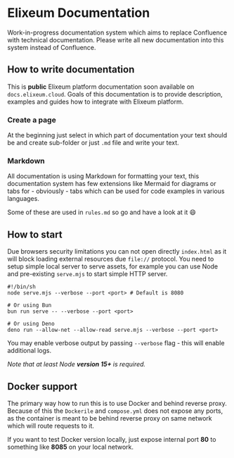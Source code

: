 # Elixeum Documentation

Work-in-progress documentation system which aims to replace Confluence with technical documentation.
Please write all new documentation into this system instead of Confluence.

## How to write documentation

This is **public** Elixeum platform documentation soon available on `docs.elixeum.cloud`.
Goals of this documentation is to provide description, examples and guides how to integrate with Elixeum platform.

### Create a page

At the beginning just select in which part of documentation your text should be and create sub-folder or just `.md` file and write your text.

### Markdown

All documentation is using Markdown for formatting your text, this documentation system has few extensions like Mermaid for diagrams or tabs for - obviously - tabs which can be used for code examples in various languages.

Some of these are used in `rules.md` so go and have a look at it :smile:

## How to start

Due browsers security limitations you can not open directly `index.html` as it will block loading external resources due `file://` protocol.
You need to setup simple local server to serve assets, for example you can use Node and pre-existing `serve.mjs` to start simple HTTP server.

```shell
#!/bin/sh
node serve.mjs --verbose --port <port> # Default is 8080

# Or using Bun
bun run serve -- --verbose --port <port>

# Or using Deno
deno run --allow-net --allow-read serve.mjs --verbose --port <port>
```

You may enable verbose output by passing `--verbose` flag - this will enable additional logs.

_Note that at least Node **version 15+** is required._

## Docker support

The primary way how to run this is to use Docker and behind reverse proxy. Because of this the `Dockerile` and `compose.yml` does not expose any ports, as the container is meant to be behind reverse proxy on same network which will route requests to it.

If you want to test Docker version locally, just expose internal port **80** to something like **8085** on your local network.
